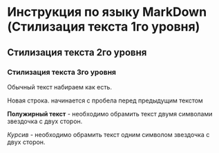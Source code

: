 # Инструкция по языку MarkDown (Стилизация текста 1го уровня)

## Стилизация текста 2го уровня

### Стилизация текста 3го уровня

Обычный текст набираем как есть.

Новая строка. начинается с пробела перед предыдущим текстом

**Полужирный текст** - необходимо обрамить текст двумя символами звездочка с двух сторон.

*Курсив* - необходимо обрамить текст одним символом звездочка с двух сторон.